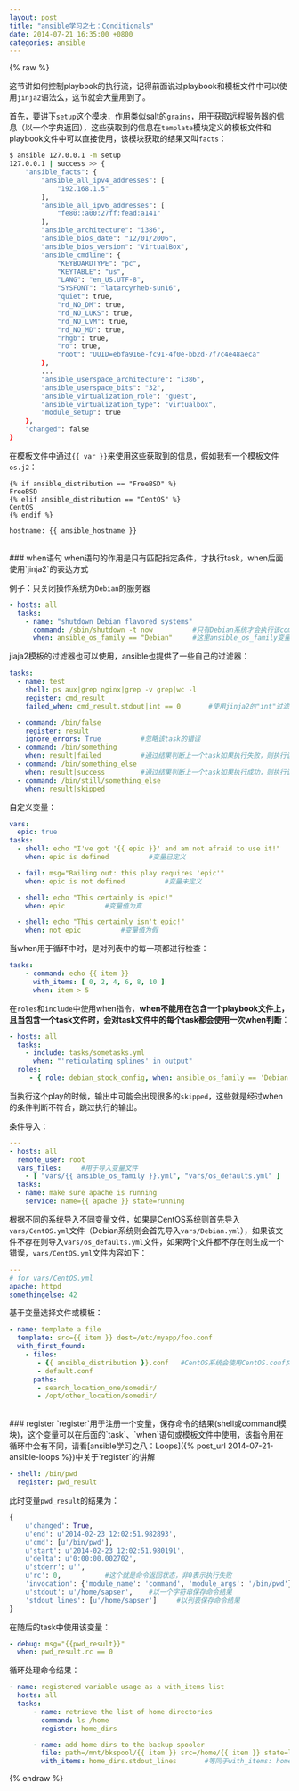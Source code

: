 ```yaml
---
layout: post
title: "ansible学习之七：Conditionals"
date: 2014-07-21 16:35:00 +0800
categories: ansible
---
```



{% raw %}

这节讲如何控制playbook的执行流，记得前面说过playbook和模板文件中可以使用`jinja2`语法么，这节就会大量用到了。

首先，要讲下`setup`这个模块，作用类似salt的`grains`，用于获取远程服务器的信息（以一个字典返回），这些获取到的信息在`template`模块定义的模板文件和playbook文件中可以直接使用，该模块获取的结果又叫`facts`：

```bash
$ ansible 127.0.0.1 -m setup
127.0.0.1 | success >> {
    "ansible_facts": {
        "ansible_all_ipv4_addresses": [
            "192.168.1.5"
        ], 
        "ansible_all_ipv6_addresses": [
            "fe80::a00:27ff:fead:a141"
        ], 
        "ansible_architecture": "i386", 
        "ansible_bios_date": "12/01/2006", 
        "ansible_bios_version": "VirtualBox", 
        "ansible_cmdline": {
            "KEYBOARDTYPE": "pc", 
            "KEYTABLE": "us", 
            "LANG": "en_US.UTF-8", 
            "SYSFONT": "latarcyrheb-sun16", 
            "quiet": true, 
            "rd_NO_DM": true, 
            "rd_NO_LUKS": true, 
            "rd_NO_LVM": true, 
            "rd_NO_MD": true, 
            "rhgb": true, 
            "ro": true, 
            "root": "UUID=ebfa916e-fc91-4f0e-bb2d-7f7c4e48aeca"
        }, 
        ...
        "ansible_userspace_architecture": "i386", 
        "ansible_userspace_bits": "32", 
        "ansible_virtualization_role": "guest", 
        "ansible_virtualization_type": "virtualbox", 
        "module_setup": true
    }, 
    "changed": false
}
```
在模板文件中通过`{{ var }}`来使用这些获取到的信息，假如我有一个模板文件`os.j2`：

```jinja
{% if ansible_distribution == "FreeBSD" %}
FreeBSD
{% elif ansible_distribution == "CentOS" %}
CentOS
{% endif %}

hostname: {{ ansible_hostname }}
```


<br />
### when语句
when语句的作用是只有匹配指定条件，才执行task，when后面使用`jinja2`的表达方式

例子：只关闭操作系统为`Debian`的服务器

```yaml
- hosts: all
  tasks:
    - name: "shutdown Debian flavored systems"
      command: /sbin/shutdown -t now          #只有Debian系统才会执行该command
      when: ansible_os_family == "Debian"     #这里ansible_os_family变量就是通过setup模块获取的
```

jiaja2模板的过滤器也可以使用，ansible也提供了一些自己的过滤器：

```yaml
tasks:
  - name: test
    shell: ps aux|grep nginx|grep -v grep|wc -l
    register: cmd_result
    failed_when: cmd_result.stdout|int == 0       #使用jinja2的"int"过滤器

  - command: /bin/false
    register: result
    ignore_errors: True          #忽略该task的错误
  - command: /bin/something
    when: result|failed          #通过结果判断上一个task如果执行失败，则执行该task
  - command: /bin/something_else
    when: result|success         #通过结果判断上一个task如果执行成功，则执行该task
  - command: /bin/still/something_else
    when: result|skipped          
```

自定义变量：

```yaml
vars:
  epic: true
tasks:
  - shell: echo "I've got '{{ epic }}' and am not afraid to use it!"
    when: epic is defined          #变量已定义

  - fail: msg="Bailing out: this play requires 'epic'"
    when: epic is not defined          #变量未定义

  - shell: echo "This certainly is epic!"
    when: epic          #变量值为真

  - shell: echo "This certainly isn't epic!"
    when: not epic          #变量值为假
```

当when用于循环中时，是对列表中的每一项都进行检查：

```yaml
tasks:
    - command: echo {{ item }}
      with_items: [ 0, 2, 4, 6, 8, 10 ]
      when: item > 5
```

在`roles`和`include`中使用when指令，<b>when不能用在包含一个playbook文件上，且当包含一个task文件时，会对task文件中的每个task都会使用一次when判断</b>：

```yaml
- hosts: all
  tasks:
    - include: tasks/sometasks.yml
      when: "'reticulating splines' in output"
  roles:
     - { role: debian_stock_config, when: ansible_os_family == 'Debian' }          #首先判断远程主机是否是Debian，是的话才会导入这个role
```
当执行这个play的时候，输出中可能会出现很多的`skipped`，这些就是经过when的条件判断不符合，跳过执行的输出。


条件导入：

```yaml
---
- hosts: all
  remote_user: root
  vars_files:     #用于导入变量文件
    - [ "vars/{{ ansible_os_family }}.yml", "vars/os_defaults.yml" ]
  tasks:
  - name: make sure apache is running
    service: name={{ apache }} state=running
```
根据不同的系统导入不同变量文件，如果是CentOS系统则首先导入`vars/CentOS.yml`文件（Debian系统则会首先导入`vars/Debian.yml`），如果该文件不存在则导入`vars/os_defaults.yml`文件，如果两个文件都不存在则生成一个错误，`vars/CentOS.yml`文件内容如下：

```yaml
---
# for vars/CentOS.yml
apache: httpd
somethingelse: 42
```


基于变量选择文件或模板：

```yaml
- name: template a file
  template: src={{ item }} dest=/etc/myapp/foo.conf
  with_first_found:
    - files:
       - {{ ansible_distribution }}.conf   #CentOS系统会使用CentOS.conf文件，Debian系统会使用Debian.conf文件
       - default.conf
      paths:
       - search_location_one/somedir/
       - /opt/other_location/somedir/
```


<br />
### register
`register`用于注册一个变量，保存命令的结果(shell或command模块)，这个变量可以在后面的`task`、`when`语句或模板文件中使用，该指令用在循环中会有不同，请看[ansible学习之八：Loops]({% post_url 2014-07-21-ansible-loops %})中关于`register`的讲解

```yaml
- shell: /bin/pwd
  register: pwd_result
```
此时变量`pwd_result`的结果为：

```python
{
    u'changed': True, 
    u'end': u'2014-02-23 12:02:51.982893', 
    u'cmd': [u'/bin/pwd'], 
    u'start': u'2014-02-23 12:02:51.980191', 
    u'delta': u'0:00:00.002702', 
    u'stderr': u'', 
    u'rc': 0,           #这个就是命令返回状态，非0表示执行失败
    'invocation': {'module_name': 'command', 'module_args': '/bin/pwd'}, 
    u'stdout': u'/home/sapser',    #以一个字符串保存命令结果
    'stdout_lines': [u'/home/sapser']     #以列表保存命令结果
}
```
在随后的task中使用该变量：

```yaml
- debug: msg="{{pwd_result}}"
  when: pwd_result.rc == 0
```
循环处理命令结果：

```yaml
- name: registered variable usage as a with_items list
  hosts: all
  tasks:
      - name: retrieve the list of home directories
        command: ls /home
        register: home_dirs

      - name: add home dirs to the backup spooler
        file: path=/mnt/bkspool/{{ item }} src=/home/{{ item }} state=link
        with_items: home_dirs.stdout_lines       #等同于with_items: home_dirs.stdout.split()
```



{% endraw %}
